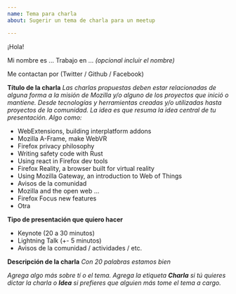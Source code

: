 ```yaml
---
name: Tema para charla
about: Sugerir un tema de charla para un meetup

---
```


¡Hola!

Mi nombre es ... Trabajo en ... _(opcional incluir el nombre)_

Me contactan por (Twitter / Github / Facebook)

**Título de la charla**
_Las charlas propuestas deben estar relacionadas de alguna forma a la misión de Mozilla y/o alguno de los proyectos que inició o mantiene. Desde tecnologías y herramientas creadas y/o utilizadas hasta proyectos de la comunidad._
_La idea es que resuma la idea central de tu presentación. Algo como:_
- WebExtensions, building interplatform addons
- Mozilla A-Frame, make WebVR
- Firefox privacy philosophy
- Writing safety code with Rust
- Using react in Firefox dev tools
- Firefox Reality, a browser built for virtual reality
- Using Mozilla Gateway, an introduction to Web of Things
- Avisos de la comunidad
- Mozilla and the open web ...
- Firefox Focus new features
- Otra

**Tipo de presentación que quiero hacer**
- Keynote (20 a 30 minutos)
- Lightning Talk (+- 5 minutos)
- Avisos de la comunidad / actividades / etc.

**Descripción de la charla**
_Con 20 palabras estamos bien_

_Agrega algo más sobre tí o el tema._
_Agrega la etiqueta **Charla** si tú quieres dictar la charla o **Idea** si prefieres que alguien más tome el tema a cargo._

